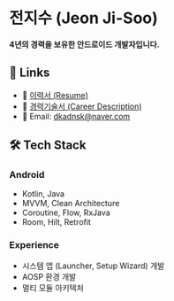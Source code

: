 # 전지수 (Jeon Ji-Soo)
**4년의 경력을 보유한 안드로이드 개발자입니다.**

## 🔗 Links
- 📄 [이력서 (Resume)](https://jisoo0817.github.io/Info/Resume.pdf)
- 💼 [경력기술서 (Career Description)](https://jisoo0817.github.io/Info/CareerDescription.pdf)
- 📧 Email: dkadnsk@naver.com 



## 🛠 Tech Stack
### Android
- Kotlin, Java
- MVVM, Clean Architecture
- Coroutine, Flow, RxJava
- Room, Hilt, Retrofit

### Experience
- 시스템 앱 (Launcher, Setup Wizard) 개발
- AOSP 환경 개발
- 멀티 모듈 아키텍처
